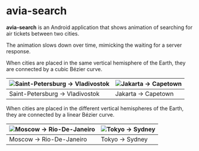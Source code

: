 # avia-search
**avia-search** is an Android application that shows animation of searching for air tickets between two cities.

The animation slows down over time, mimicking the waiting for a server response.

When cities are placed in the same vertical hemisphere of the Earth, they are connected by a cubic Bézier curve.

|![Saint-Petersburg -> Vladivostok](/docs/saint-petersburg_vladivostok.gif)|![Jakarta -> Capetown](/docs/jakarta_capetown.gif)|
|---|---|
|Saint-Petersburg -> Vladivostok|Jakarta -> Capetown|

When cities are placed in the different vertical hemispheres of the Earth, they are connected by a linear Bézier curve.

|![Moscow -> Rio-De-Janeiro](/docs/moscow_rio-de-janeiro.gif)|![Tokyo -> Sydney](/docs/tokyo-sydney.gif)|
|---|---|
|Moscow -> Rio-De-Janeiro|Tokyo -> Sydney|